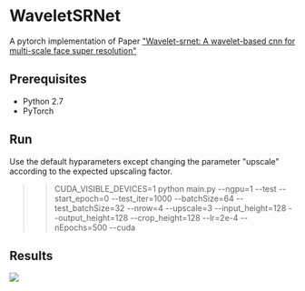 # WaveletSRNet
A pytorch implementation of Paper ["Wavelet-srnet: A wavelet-based cnn for multi-scale face super resolution"](http://openaccess.thecvf.com/content_iccv_2017/html/Huang_Wavelet-SRNet_A_Wavelet-Based_ICCV_2017_paper.html)

## Prerequisites
* Python 2.7
* PyTorch

## Run

Use the default hyparameters except changing the parameter "upscale" according to the expected upscaling factor.

>>CUDA_VISIBLE_DEVICES=1 python main.py --ngpu=1 --test --start_epoch=0  --test_iter=1000  --batchSize=64 --test_batchSize=32 --nrow=4  --upscale=3 --input_height=128 --output_height=128 --crop_height=128 --lr=2e-4  --nEpochs=500 --cuda

## Results

![](https://github.com/hhb072/WaveletSRNet/blob/master/results.png)
